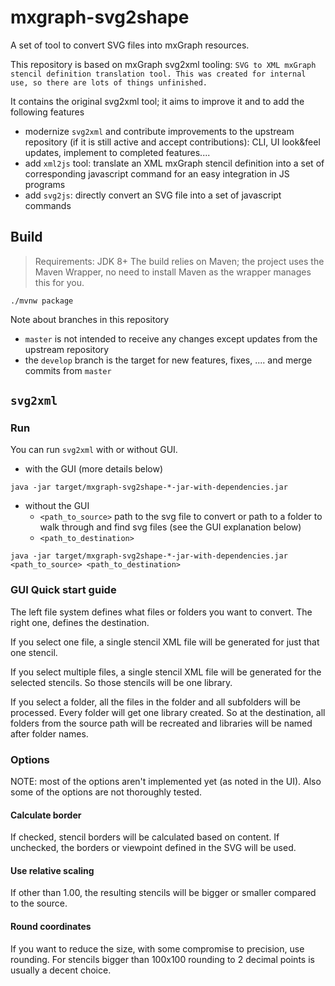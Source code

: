 # mxgraph-svg2shape

A set of tool to convert SVG files into mxGraph resources.

This repository is based on mxGraph svg2xml tooling: `SVG to XML mxGraph stencil definition translation tool. This was
created for internal use, so there are lots of things unfinished.`

It contains the original svg2xml tool; it aims to improve it and to add the following features
- modernize `svg2xml` and contribute improvements to the upstream repository (if it is still active and accept
 contributions): CLI, UI look&feel updates, implement to completed features....
- add `xml2js` tool: translate an XML mxGraph stencil definition into a set of corresponding javascript command for an
easy integration in JS programs
- add `svg2js`: directly convert an SVG file into a set of javascript commands


## Build

> Requirements: JDK 8+
> The build relies on Maven; the project uses the Maven Wrapper, no need to install Maven as the wrapper manages this
> for you.

```
./mvnw package
```

Note about branches in this repository
- `master` is not intended to receive any changes except updates from the upstream repository
- the `develop` branch is the target for new features, fixes, .... and merge commits from `master`  


## `svg2xml`

### Run

You can run `svg2xml` with or without GUI.
- with the GUI (more details below)
```
java -jar target/mxgraph-svg2shape-*-jar-with-dependencies.jar
```
- without the GUI
  - `<path_to_source>` path to the svg file to convert or path to a folder to walk through and find svg files (see the
  GUI explanation below)
  - `<path_to_destination>` 
```
java -jar target/mxgraph-svg2shape-*-jar-with-dependencies.jar <path_to_source> <path_to_destination>
```

### GUI Quick start guide

The left file system defines what files or folders you want to convert. The right one, defines the destination.

If you select one file, a single stencil XML file will be generated for just that one stencil. 

If you select multiple files, a single stencil XML file will be generated for the selected stencils. So those stencils will be one library.

If you select a folder, all the files in the folder and all subfolders will be processed. Every folder will get one library created. So at the destination, all folders from the source path will be recreated and libraries will be named after folder names.

### Options

NOTE: most of the options aren't implemented yet (as noted in the UI). Also some of the options are not thoroughly tested.

#### Calculate border

If checked, stencil borders will be calculated based on content. If unchecked, the borders or viewpoint defined in the SVG will be used.

#### Use relative scaling

If other than 1.00, the resulting stencils will be bigger or smaller compared to the source.

#### Round coordinates

If you want to reduce the size, with some compromise to precision, use rounding. For stencils bigger than 100x100 rounding to 2 decimal points is usually a decent choice.

